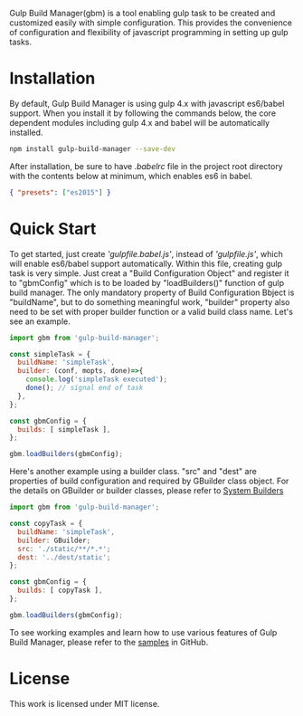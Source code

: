Gulp Build Manager(gbm) is a tool enabling gulp task to be created and customized easily with simple configuration. This provides the convenience of configuration and flexibility of javascript programming in setting up gulp tasks.

<a name="Installation"></a>
# Installation
By default, Gulp Build Manager is using gulp 4.x with javascript es6/babel support. When you install it by following the commands below, the core dependent modules including gulp 4.x and babel will be automatically installed.
```bash
npm install gulp-build-manager --save-dev
```

After installation, be sure to have <em>.babelrc</em> file in the project root directory with the contents below at minimum, which enables es6 in babel.
```json
{ "presets": ["es2015"] }
```

<a name="QuickStart"></a>
# Quick Start
To get started, just create <em>'gulpfile.babel.js'</em>, instead of <em>'gulpfile.js'</em>, which will enable es6/babel support automatically. Within this file, creating gulp task is very simple. Just creat a "Build Configuration Object" and register it to "gbmConfig" which is to be loaded by "loadBuilders()" function of gulp build manager. The only mandatory property of Build Configuration Bbject is "buildName", but to do something meaningful work, "builder" property also need to be set with proper builder function or a valid build class name. Let's see an example.
```javascript
import gbm from 'gulp-build-manager';

const simpleTask = {
  buildName: 'simpleTask',
  builder: (conf, mopts, done)=>{
    console.log('simpleTask executed');
    done(); // signal end of task
  },
};

const gbmConfig = {
  builds: [ simpleTask ],
};

gbm.loadBuilders(gbmConfig);
```


Here's another example using a builder class. "src" and "dest" are properties of build configuration and required by GBuilder class object. For the details on GBuilder or builder classes, please refer to [System Builders](./builder-classes.html#system-builders)
```javascript
import gbm from 'gulp-build-manager';

const copyTask = {
  buildName: 'simpleTask',
  builder: GBuilder;
  src: './static/**/*.*';
  dest: '../dest/static';
};

const gbmConfig = {
  builds: [ copyTask ],
};

gbm.loadBuilders(gbmConfig);
```

To see working examples and learn how to use various features of Gulp Build Manager, please refer to the [samples](https://github.com/shnam7/gulp-build-manager/tree/master/samples) in GitHub.


# License
This work is licensed under MIT license.